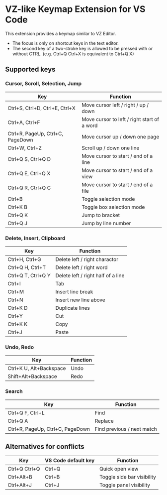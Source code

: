 # VZ-like Keymap Extension for VS Code

This extension provides a keymap similar to VZ Editor.

 - The focus is only on shortcut keys in the text editor.
 - The second key of a two-stroke key is allowed to be pressed with or without CTRL.
   (e.g. Ctrl+Q Ctrl+X is equivalent to Ctrl+Q X)


## Supported keys

### Cursor, Scroll, Selection, Jump

| Key | Function |
| --- | -------- |
| Ctrl+S, Ctrl+D, Ctrl+E, Ctrl+X  | Move cursor left / right / up / down |
| Ctrl+A, Ctrl+F | Move cursor to left / right start of a word |
| Ctrl+R, PageUp, Ctrl+C, PageDown | Move cursor up / down one page |
| Ctrl+W, Ctrl+Z | Scroll up / down one line |
| Ctrl+Q S, Ctrl+Q D | Move cursor to start / end of a line |
| Ctrl+Q E, Ctrl+Q X | Move cursor to start / end of a view |
| Ctrl+Q R, Ctrl+Q C | Move cursor to start / end of a file |
| Ctrl+B | Toggle selection mode |
| Ctrl+K B | Toggle box selection mode |
| Ctrl+Q K | Jump to bracket |
| Ctrl+Q J | Jump by line number |

### Delete, Insert, Clipboard

| Key | Function |
| --- | -------- |
| Ctrl+H, Ctrl+G | Delete left / right charactor |
| Ctrl+Q H, Ctrl+T | Delete left / right word |
| Ctrl+Q T, Ctrl+Q Y | Delete left / right half of a line |
| Ctrl+I | Tab |
| Ctrl+M | Insert line break |
| Ctrl+N | Insert new line above |
| Ctrl+K D | Duplicate lines |
| Ctrl+Y | Cut |
| Ctrl+K K | Copy |
| Ctrl+J | Paste |

### Undo, Redo

| Key | Function |
| --- | -------- |
| Ctrl+K U, Alt+Backspace | Undo |
| Shift+Alt+Backspace | Redo |

### Search

| Key | Function |
| --- | -------- |
| Ctrl+Q F, Ctrl+L | Find |
| Ctrl+Q A | Replace |
| Ctrl+R, PageUp, Ctrl+C, PageDown | Find previous / next match |

## Alternatives for conflicts

| Key | VS Code default key | Function |
| --- | ------------------- | -------- |
| Ctrl+Q Ctrl+Q | Ctrl+Q | Quick open view |
| Ctrl+Alt+B | Ctrl+B | Toggle side bar visibility |
| Ctrl+Alt+J | Ctrl+J | Toggle panel visibility |
